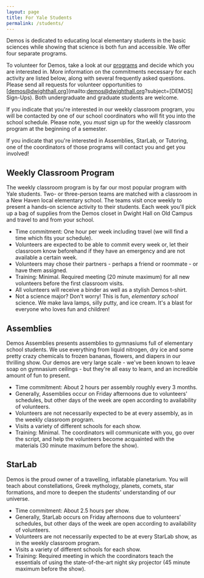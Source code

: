 ```yaml
---
layout: page
title: For Yale Students
permalink: /students/
---
```


Demos is dedicated to educating local elementary students in the basic sciences while showing that science is both fun and accessible. We offer four separate programs.

To volunteer for Demos, take a look at our [programs](/demos/programs/) and decide which you are interested in. More information on the commitments necessary for each activity are listed below, along with several frequently asked questions. Please send all requests for volunteer opportunities to [demos@dwighthall.org](mailto:demos@dwighthall.org?subject=[DEMOS] Sign-Ups). Both undergraduate and graduate students are welcome.

If you indicate that you're interested in our weekly classroom program, you will be contacted by one of our school coordinators who will fit you into the school schedule. Please note, you _must_ sign up for the weekly classroom program at the beginning of a semester. 

If you indicate that you're interested in Assemblies, StarLab, or Tutoring, one of the coordinators of those programs will contact you and get you involved!  

Weekly Classroom Program
------------------------

The weekly classroom program is by far our most popular program with Yale students. Two- or three-person teams are matched with a classroom in a New Haven local elementary school. The teams visit once weekly to present a hands-on science activity to their students. Each week you'll pick up a bag of supplies from the Demos closet in Dwight Hall on Old Campus and travel to and from your school.

- Time commitment: One hour per week including travel (we will find a time which fits your schedule).  
- Volunteers are expected to be able to commit every week or, let their classroom know beforehand if they have an emergency and are not available a certain week.  
- Volunteers may chose their partners - perhaps a friend or roommate - or have them assigned.  
- Training: Minimal. Required meeting (20 minute maximum) for all new volunteers before the first classroom visits.  
- All volunteers will receive a binder as well as a stylish Demos t-shirt.  
- Not a science major? Don't worry! This is fun, _elementary school_ science. We make lava lamps, silly putty, and ice cream. It's a blast for everyone who loves fun and children!

Assemblies
----------

Demos Assemblies presents assemblies to gymnasiums full of elementary school students. We use everything from liquid nitrogen, dry ice and some pretty crazy chemicals to frozen bananas, flowers, and diapers in our thrilling show. Our demos are very large scale - we've been known to leave soap on gymnasium ceilings - but they're all easy to learn, and an incredible amount of fun to present.  

- Time commitment: About 2 hours per assembly roughly every 3 months.  
- Generally, Assemblies occur on Friday afternoons due to volunteers' schedules, but other days of the week are open according to availability of volunteers.  
- Volunteers are not necessarily expected to be at every assembly, as in the weekly classroom program.  
- Visits a variety of different schools for each show.  
- Training: Minimal. The coordinators will communicate with you, go over the script, and help the volunteers become acquainted with the materials (30 minute maximum before the show).  

StarLab
-------

Demos is the proud owner of a travelling, inflatable planetarium. You will teach about constellations, Greek mythology, planets, comets, star formations, and more to deepen the students' understanding of our universe.

- Time commitment: About 2.5 hours per show.
- Generally, StarLab occurs on Friday afternoons due to volunteers' schedules, but other days of the week are open according to availability of volunteers.  
- Volunteers are not necessarily expected to be at every StarLab show, as in the weekly classroom program.  
- Visits a variety of different schools for each show.  
- Training: Required meeting in which the coordinators teach the essentials of using the state-of-the-art night sky projector (45 minute maximum before the show).
			